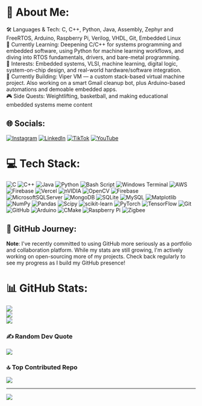 # 💫 About Me:
🛠️ Languages & Tech: C, C++, Python, Java,  Assembly, Zephyr and FreeRTOS, Arduino, Raspberry Pi, Verilog, VHDL, Git, Embedded Linux<br>🧠 Currently Learning: Deepening C/C++ for systems programming and embedded software, using Python for machine learning workflows, and diving into RTOS fundamentals, drivers, and bare-metal programming.<br>🎯 Interests: Embedded systems, VLSI, machine learning, digital logic, system-on-chip design, and real-world hardware/software integration.<br>🚧 Currently Building: Viper VM — a custom stack-based virtual machine project. Also working on a smart Gmail cleanup bot, plus Arduino-based automations and demoable embedded apps.<br>🎮 Side Quests: Weightlifting, basketball, and making educational embedded systems meme content 


## 🌐 Socials:
[![Instagram](https://img.shields.io/badge/Instagram-%23E4405F.svg?logo=Instagram&logoColor=white)](https://instagram.com/embedded_peter) [![LinkedIn](https://img.shields.io/badge/LinkedIn-%230077B5.svg?logo=linkedin&logoColor=white)](https://linkedin.com/in/isaac-jerish) [![TikTok](https://img.shields.io/badge/TikTok-%23000000.svg?logo=TikTok&logoColor=white)](https://tiktok.com/@embedded.peter) [![YouTube](https://img.shields.io/badge/YouTube-%23FF0000.svg?logo=YouTube&logoColor=white)](https://youtube.com/@Embedded_Peter) 

# 💻 Tech Stack:
![C](https://img.shields.io/badge/c-%2300599C.svg?style=for-the-badge&logo=c&logoColor=white) ![C++](https://img.shields.io/badge/c++-%2300599C.svg?style=for-the-badge&logo=c%2B%2B&logoColor=white) ![Java](https://img.shields.io/badge/java-%23ED8B00.svg?style=for-the-badge&logo=openjdk&logoColor=white) ![Python](https://img.shields.io/badge/python-3670A0?style=for-the-badge&logo=python&logoColor=ffdd54) ![Bash Script](https://img.shields.io/badge/bash_script-%23121011.svg?style=for-the-badge&logo=gnu-bash&logoColor=white) ![Windows Terminal](https://img.shields.io/badge/Windows%20Terminal-%234D4D4D.svg?style=for-the-badge&logo=windows-terminal&logoColor=white) ![AWS](https://img.shields.io/badge/AWS-%23FF9900.svg?style=for-the-badge&logo=amazon-aws&logoColor=white) ![Firebase](https://img.shields.io/badge/firebase-%23039BE5.svg?style=for-the-badge&logo=firebase) ![Vercel](https://img.shields.io/badge/vercel-%23000000.svg?style=for-the-badge&logo=vercel&logoColor=white) ![nVIDIA](https://img.shields.io/badge/cuda-000000.svg?style=for-the-badge&logo=nVIDIA&logoColor=green) ![OpenCV](https://img.shields.io/badge/opencv-%23white.svg?style=for-the-badge&logo=opencv&logoColor=white) ![Firebase](https://img.shields.io/badge/firebase-a08021?style=for-the-badge&logo=firebase&logoColor=ffcd34) ![MicrosoftSQLServer](https://img.shields.io/badge/Microsoft%20SQL%20Server-CC2927?style=for-the-badge&logo=microsoft%20sql%20server&logoColor=white) ![MongoDB](https://img.shields.io/badge/MongoDB-%234ea94b.svg?style=for-the-badge&logo=mongodb&logoColor=white) ![SQLite](https://img.shields.io/badge/sqlite-%2307405e.svg?style=for-the-badge&logo=sqlite&logoColor=white) ![MySQL](https://img.shields.io/badge/mysql-4479A1.svg?style=for-the-badge&logo=mysql&logoColor=white) ![Matplotlib](https://img.shields.io/badge/Matplotlib-%23ffffff.svg?style=for-the-badge&logo=Matplotlib&logoColor=black) ![NumPy](https://img.shields.io/badge/numpy-%23013243.svg?style=for-the-badge&logo=numpy&logoColor=white) ![Pandas](https://img.shields.io/badge/pandas-%23150458.svg?style=for-the-badge&logo=pandas&logoColor=white) ![Scipy](https://img.shields.io/badge/SciPy-%230C55A5.svg?style=for-the-badge&logo=scipy&logoColor=%white) ![scikit-learn](https://img.shields.io/badge/scikit--learn-%23F7931E.svg?style=for-the-badge&logo=scikit-learn&logoColor=white) ![PyTorch](https://img.shields.io/badge/PyTorch-%23EE4C2C.svg?style=for-the-badge&logo=PyTorch&logoColor=white) ![TensorFlow](https://img.shields.io/badge/TensorFlow-%23FF6F00.svg?style=for-the-badge&logo=TensorFlow&logoColor=white) ![Git](https://img.shields.io/badge/git-%23F05033.svg?style=for-the-badge&logo=git&logoColor=white) ![GitHub](https://img.shields.io/badge/github-%23121011.svg?style=for-the-badge&logo=github&logoColor=white) ![Arduino](https://img.shields.io/badge/-Arduino-00979D?style=for-the-badge&logo=Arduino&logoColor=white) ![CMake](https://img.shields.io/badge/CMake-%23008FBA.svg?style=for-the-badge&logo=cmake&logoColor=white) ![Raspberry Pi](https://img.shields.io/badge/-Raspberry_Pi-C51A4A?style=for-the-badge&logo=Raspberry-Pi) ![Zigbee](https://img.shields.io/badge/zigbee-%23EB0443.svg?style=for-the-badge&logo=zigbee&logoColor=white)

## 🚀 GitHub Journey:
__Note__: I've recently committed to using GitHub more seriously as a portfolio and collaboration platform. While my stats are still growing, I'm actively working on open-sourcing more of my projects. Check back regularly to see my progress as I build my GitHub presence!

# 📊 GitHub Stats:
![](https://github-readme-stats.vercel.app/api?username=isaacjerish&theme=shadow_blue&hide_border=false&include_all_commits=false&count_private=false)<br/>
![](https://nirzak-streak-stats.vercel.app/?user=isaacjerish&theme=shadow_blue&hide_border=false)<br/>
![](https://github-readme-stats.vercel.app/api/top-langs/?username=isaacjerish&theme=shadow_blue&hide_border=false&include_all_commits=false&count_private=false&layout=compact)

### ✍️ Random Dev Quote
![](https://quotes-github-readme.vercel.app/api?type=horizontal&theme=dark)

### 🔝 Top Contributed Repo
![](https://github-contributor-stats.vercel.app/api?username=isaacjerish&limit=5&theme=dark&combine_all_yearly_contributions=true)

---
[![](https://visitcount.itsvg.in/api?id=isaacjerish&icon=0&color=0)](https://visitcount.itsvg.in)

